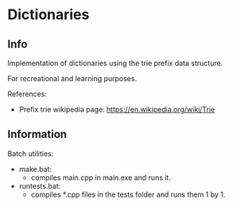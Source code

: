 # Dictionaries

## Info
Implementation of dictionaries using the trie prefix data structure.

For recreational and learning purposes.

References:
- Prefix trie wikipedia page: https://en.wikipedia.org/wiki/Trie

## Information

Batch utilities:
- make.bat:
    - compiles main.cpp in main.exe and runs it.
- runtests.bat:
    - compiles *.cpp files in the tests folder and runs them 1 by 1.
